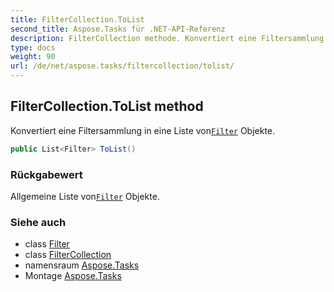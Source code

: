 ```yaml
---
title: FilterCollection.ToList
second_title: Aspose.Tasks für .NET-API-Referenz
description: FilterCollection methode. Konvertiert eine Filtersammlung in eine Liste vonFilter Objekte.
type: docs
weight: 90
url: /de/net/aspose.tasks/filtercollection/tolist/
---
```

## FilterCollection.ToList method

Konvertiert eine Filtersammlung in eine Liste von[`Filter`](../../filter/) Objekte.

```csharp
public List<Filter> ToList()
```

### Rückgabewert

Allgemeine Liste von[`Filter`](../../filter/) Objekte.

### Siehe auch

* class [Filter](../../filter/)
* class [FilterCollection](../)
* namensraum [Aspose.Tasks](../../filtercollection/)
* Montage [Aspose.Tasks](../../../)


